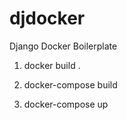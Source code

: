 # djdocker
Django Docker Boilerplate


1) docker build .

2) docker-compose build

3) docker-compose up
